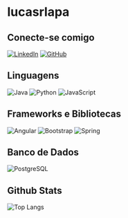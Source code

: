 # lucasrlapa

## Conecte-se comigo

[![LinkedIn](https://img.shields.io/badge/LinkedIn-0077B5?style=for-the-badge&logo=linkedin&logoColor=white)](https://www.linkedin.com/in/lucasrlapa/)
[![GitHub](https://img.shields.io/badge/GitHub-100000?style=for-the-badge&logo=github&logoColor=white)](https://github.com/lucasrlapa)

## Linguagens
![Java](https://img.shields.io/badge/java-%23ED8B00.svg?style=for-the-badge&logo=openjdk&logoColor=white)
![Python](https://img.shields.io/badge/python-3670A0?style=for-the-badge&logo=python&logoColor=ffdd54)
	![JavaScript](https://img.shields.io/badge/JavaScript-F7DF1E?style=for-the-badge&logo=javascript&logoColor=black)

## Frameworks e Bibliotecas
![Angular](https://img.shields.io/badge/Angular-DD0031?style=for-the-badge&logo=angular&logoColor=white)
![Bootstrap](https://img.shields.io/badge/-boostrap-0D1117?style=for-the-badge&logo=bootstrap&labelColor=0D1117)
![Spring](https://img.shields.io/badge/spring-%236DB33F.svg?style=for-the-badge&logo=spring&logoColor=white)

## Banco de Dados
![PostgreSQL](https://img.shields.io/badge/PostgreSQL-000?style=for-the-badge&logo=postgresql)

## Github Stats
![Top Langs](https://github-readme-stats-git-masterrstaa-rickstaa.vercel.app/api/top-langs/?username=lucasrlapa&bg_color=000&border_color=30A3DC&title_color=E94D5F&text_color=FFF)
